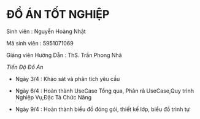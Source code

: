 # ĐỒ ÁN TỐT NGHIỆP 
Sinh viên : Nguyễn Hoàng Nhật

Mã sinh viên : 5951071069

Giảng viên Hướng Dẫn : ThS. Trần Phong Nhã

*Tiến Độ Đồ Án* 
* Ngày 3/4 : Khảo sát và phân tích yêu cầu

* Ngày 6/4 :  Hoàn thành UseCase Tổng qua, Phân rã UseCase,Quy trình Nghiệp Vụ,Đặc Tả Chức Năng

* Ngày 9/4 : Hoàn thành biểu đồ đóng gói, thiết kế lớp, biểu đồ trình tự
